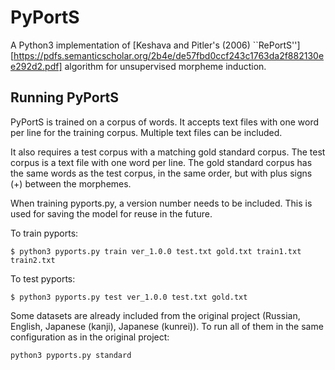 PyPortS
=======

A Python3 implementation of [Keshava and Pitler's (2006) ``RePortS''][https://pdfs.semanticscholar.org/2b4e/de57fbd0ccf243c1763da2f882130ee292d2.pdf] algorithm for unsupervised morpheme induction. 

Running PyPortS
---------------

PyPortS is trained on a corpus of words. It accepts text files with one word per line for the training corpus. Multiple text files can be included.

It also requires a test corpus with a matching gold standard corpus. The test corpus is a text file with one word per line. The gold standard corpus has the same words as the test corpus, in the same order, but with plus signs (+) between the morphemes.

When training pyports.py, a version number needs to be included. This is used for saving the model for reuse in the future. 

To train pyports:

```
$ python3 pyports.py train ver_1.0.0 test.txt gold.txt train1.txt train2.txt
``` 

To test pyports:

```
$ python3 pyports.py test ver_1.0.0 test.txt gold.txt
```

Some datasets are already included from the original project (Russian, English, Japanese (kanji), Japanese (kunrei)). To run all of them in the same configuration as in the original project:

```
python3 pyports.py standard
```
